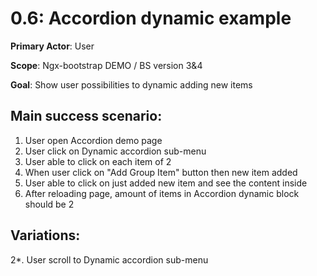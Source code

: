 0.6: Accordion dynamic example
==============================
**Primary Actor**: User

**Scope**: Ngx-bootstrap DEMO / BS version 3&4

**Goal**: Show user possibilities to dynamic adding new items

Main success scenario:
----------------------
1. User open Accordion demo page
2. User click on Dynamic accordion sub-menu
3. User able to click on each item of 2
4. When user click on "Add Group Item" button then new item added
5. User able to click on just added new item and see the content inside
6. After reloading page, amount of items in Accordion dynamic block should be 2

Variations:
-----------
2*. User scroll to Dynamic accordion sub-menu
